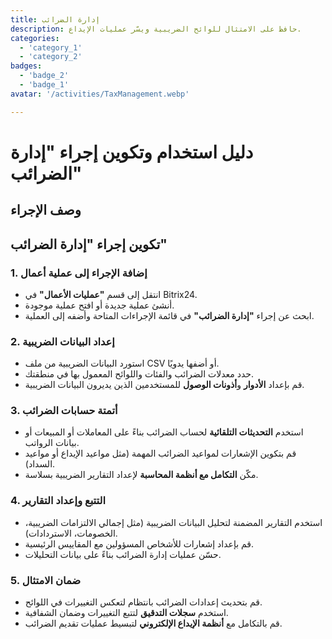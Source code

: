 ```yaml
---
title: إدارة الضرائب
description: حافظ على الامتثال للوائح الضريبية ويسّر عمليات الإيداع.
categories: 
  - 'category_1'
  - 'category_2'
badges: 
  - 'badge_2'
  - 'badge_1'
avatar: '/activities/TaxManagement.webp'

---
```

# دليل استخدام وتكوين إجراء "إدارة الضرائب"

## وصف الإجراء

## **تكوين إجراء "إدارة الضرائب"**

### 1. إضافة الإجراء إلى عملية أعمال
- انتقل إلى قسم **"عمليات الأعمال"** في Bitrix24.
- أنشئ عملية جديدة أو افتح عملية موجودة.
- ابحث عن إجراء **"إدارة الضرائب"** في قائمة الإجراءات المتاحة وأضفه إلى العملية.

### 2. إعداد البيانات الضريبية
- استورد البيانات الضريبية من ملف CSV أو أضفها يدويًا.
- حدد معدلات الضرائب والفئات واللوائح المعمول بها في منطقتك.
- قم بإعداد **الأدوار** و**أذونات الوصول** للمستخدمين الذين يديرون البيانات الضريبية.

### 3. أتمتة حسابات الضرائب
- استخدم **التحديثات التلقائية** لحساب الضرائب بناءً على المعاملات أو المبيعات أو بيانات الرواتب.
- قم بتكوين الإشعارات لمواعيد الضرائب المهمة (مثل مواعيد الإيداع أو مواعيد السداد).
- مكّن **التكامل مع أنظمة المحاسبة** لإعداد التقارير الضريبية بسلاسة.

### 4. التتبع وإعداد التقارير
- استخدم التقارير المضمنة لتحليل البيانات الضريبية (مثل إجمالي الالتزامات الضريبية، الخصومات، الاستردادات).
- قم بإعداد إشعارات للأشخاص المسؤولين مع المقاييس الرئيسية.
- حسّن عمليات إدارة الضرائب بناءً على بيانات التحليلات.

### 5. ضمان الامتثال
- قم بتحديث إعدادات الضرائب بانتظام لتعكس التغييرات في اللوائح.
- استخدم **سجلات التدقيق** لتتبع التغييرات وضمان الشفافية.
- قم بالتكامل مع **أنظمة الإيداع الإلكتروني** لتبسيط عمليات تقديم الضرائب.